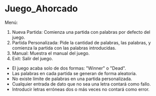 # Juego_Ahorcado

Menú:
1. Nueva Partida: Comienza una partida con palabras por defecto del juego.
2. Partida Personalizada: Pide la cantidad de palabras, las palabras, y comienza la partida con las palabras introducidas.
3. Manual: Muestra el manual del juego.
4. Exit: Salir del juego.

* El juego acaba solo de dos formas: "Winner" o "Dead".
* Las palabras en cada partida se generan de forma aleatoria.
* No existe límite de palabras en una partida personalizada.
* Cualquier entrada de dato que no sea una letra contará como fallo.
* Introducir letras erróneas dos o más veces no contará como error.
